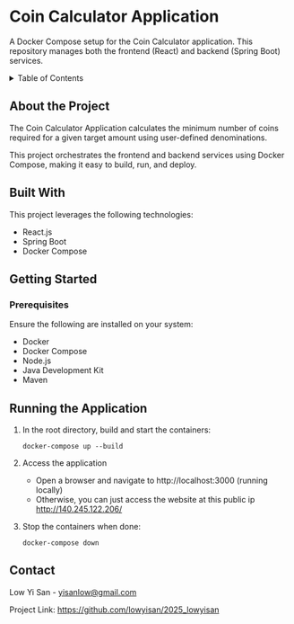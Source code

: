 # Coin Calculator Application
A Docker Compose setup for the Coin Calculator application. This repository manages both the frontend (React) and backend (Spring Boot) services.

<details>
  <summary>Table of Contents</summary>
  <ol>
    <li>
      <a href="#about-the-project">About The Project</a>
      <ul>
        <li><a href="#built-with">Built With</a></li>
      </ul>
    </li>
    <li>
      <a href="#getting-started">Getting Started</a>
      <ul>
        <li><a href="#prerequisites">Prerequisites</a></li>
        <li><a href="#runningtheapp">Running the Application</a></li>
      </ul>
    </li>
    <li><a href="#contact">Contact</a></li>
  </ol>
</details>

## About the Project

The Coin Calculator Application calculates the minimum number of coins required for a given target amount using user-defined denominations.

This project orchestrates the frontend and backend services using Docker Compose, making it easy to build, run, and deploy.

## Built With

This project leverages the following technologies:

* React.js
* Spring Boot
* Docker Compose

## Getting Started

### Prerequisites

Ensure the following are installed on your system:

* Docker
* Docker Compose
* Node.js
* Java Development Kit
* Maven

## Running the Application

1. In the root directory, build and start the containers:
    
   ```
   docker-compose up --build
   ```

2. Access the application
   * Open a browser and navigate to http://localhost:3000 (running locally)
   * Otherwise, you can just access the website at this public ip http://140.245.122.206/

3. Stop the containers when done:
   ```
   docker-compose down
   ```

## Contact

Low Yi San - yisanlow@gmail.com

Project Link: https://github.com/lowyisan/2025_lowyisan
